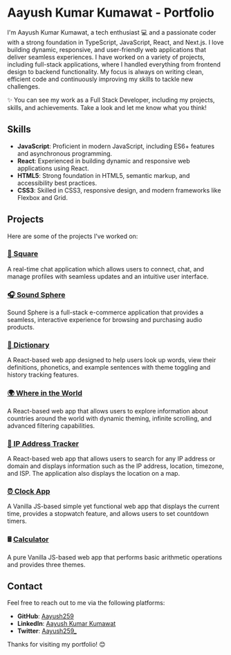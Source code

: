 # Aayush Kumar Kumawat - Portfolio

I'm Aayush Kumar Kumawat, a tech enthusiast 💻 and a passionate coder with a strong foundation in TypeScript, JavaScript, React, and Next.js. I love building dynamic, responsive, and user-friendly web applications that deliver seamless experiences.
I have worked on a variety of projects, including full-stack applications, where I handled everything from frontend design to backend functionality. My focus is always on writing clean, efficient code and continuously improving my skills to tackle new challenges.

✨ You can see my work as a Full Stack Developer, including my projects, skills, and achievements. Take a look and let me know what you think!

## Skills

- **JavaScript**: Proficient in modern JavaScript, including ES6+ features and asynchronous programming.
- **React**: Experienced in building dynamic and responsive web applications using React.
- **HTML5**: Strong foundation in HTML5, semantic markup, and accessibility best practices.
- **CSS3**: Skilled in CSS3, responsive design, and modern frameworks like Flexbox and Grid.

## Projects

Here are some of the projects I've worked on:

### [💬 Square](https://square-vl8y.onrender.com/)
A real-time chat application which allows users to connect, chat, and manage profiles with seamless updates and an intuitive user interface.

### [🎧 Sound Sphere](https://aayush259.github.io/E-Commerce/)
Sound Sphere is a full-stack e-commerce application that provides a seamless, interactive experience for browsing and purchasing audio products.

### [📙 Dictionary](https://aayush259.github.io/Dictionary/)
A React-based web app designed to help users look up words, view their definitions, phonetics, and example sentences with theme toggling and history tracking features.

### [🌍 Where in the World](https://aayush259.github.io/Where-in-the-world/)
A React-based web app that allows users to explore information about countries around the world with dynamic theming, infinite scrolling, and advanced filtering capabilities.

### [📍 IP Address Tracker](https://aayush259.github.io/IP-Address-Tracker/)
A React-based web app that allows users to search for any IP address or domain and displays information such as the IP address, location, timezone, and ISP. The application also displays the location on a map.

### [⏰ Clock App](https://aayush259.github.io/Clock/)
A Vanilla JS-based simple yet functional web app that displays the current time, provides a stopwatch feature, and allows users to set countdown timers.

### 🖩 [Calculator](https://aayush259.github.io/Calculator-Challenge/)
A pure Vanilla JS-based web app that performs basic arithmetic operations and provides three themes.

## Contact

Feel free to reach out to me via the following platforms:

- **GitHub**: [Aayush259](https://github.com/Aayush259)
- **LinkedIn**: [Aayush Kumar Kumawat](https://www.linkedin.com/in/aayush-kumar-kumawat/)
- **Twitter**: [Aayush259_](https://x.com/Aayush259_)


Thanks for visiting my portfolio! 😊
